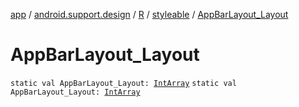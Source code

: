 [app](../../../index.md) / [android.support.design](../../index.md) / [R](../index.md) / [styleable](index.md) / [AppBarLayout_Layout](./-app-bar-layout_-layout.md)

# AppBarLayout_Layout

`static val AppBarLayout_Layout: `[`IntArray`](https://kotlinlang.org/api/latest/jvm/stdlib/kotlin/-int-array/index.html)
`static val AppBarLayout_Layout: `[`IntArray`](https://kotlinlang.org/api/latest/jvm/stdlib/kotlin/-int-array/index.html)